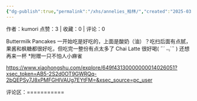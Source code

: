 ```yaml
---
{"dg-publish":true,"permalink":"/xhs/annelies_柏林/","created":"2025-03-17T22:10:01.239+08:00","updated":"2025-03-17T22:10:01.239+08:00"}
---
```


作者：kumori
点赞：3   |   收藏：0   |   评论：0

Buttermilk Pancakes 一开始吃是好吃的，上面是酸奶（油）？吃扫后面有点腻，果酱和枫糖都很好吃，但吃完一整份有点太多了
Chai Latte 很好喝( ﻿˶﻿´﹃`˵﻿ ) 还想再来一杯
*附赠一只不怕人小麻雀

https://www.xiaohongshu.com/explore/649f43130000000014026051?xsec_token=AB5-2S2d0OT9GWRQq-2bQEPSy7J8xPMFGHlVAUg7EYtFM=&xsec_source=pc_user

评论区：===========

